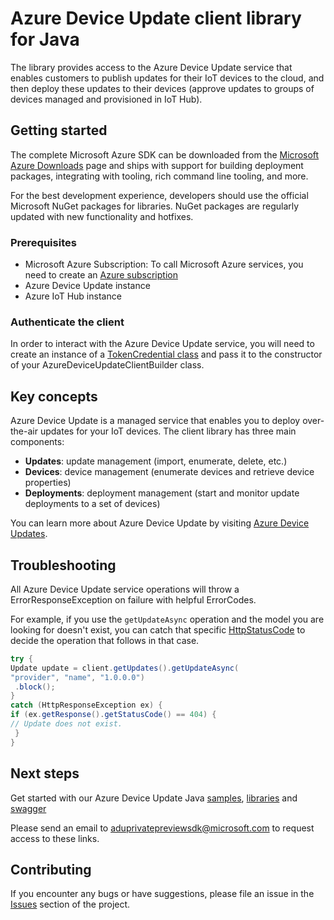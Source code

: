 # Azure Device Update client library for Java

The library provides access to the Azure Device Update service that enables customers to publish updates for their IoT devices to the cloud, and then deploy these updates to their devices (approve updates to groups of devices managed and provisioned in IoT Hub). 

## Getting started

The complete Microsoft Azure SDK can be downloaded from the [Microsoft Azure Downloads](https://azure.microsoft.com/en-us/downloads/?sdk=net) page and ships with support for building deployment packages, integrating with tooling, rich command line tooling, and more.

For the best development experience, developers should use the official Microsoft NuGet packages for libraries. NuGet packages are regularly updated with new functionality and hotfixes.

### Prerequisites

- Microsoft Azure Subscription: To call Microsoft Azure services, you need to create an [Azure subscription](https://azure.microsoft.com/free/)
- Azure Device Update instance
- Azure IoT Hub instance

### Authenticate the client

In order to interact with the Azure Device Update service, you will need to create an instance of a [TokenCredential class](https://docs.microsoft.com/en-us/dotnet/api/azure.core.tokencredential?view=azure-dotnet) and pass it to the constructor of your AzureDeviceUpdateClientBuilder class.

## Key concepts

Azure Device Update is a managed service that enables you to deploy over-the-air updates for your IoT devices. The client library has three main components:

- **Updates**: update management (import, enumerate, delete, etc.)
- **Devices**: device management (enumerate devices and retrieve device properties)
- **Deployments**: deployment management (start and monitor update deployments to a set of devices)

You can learn more about Azure Device Update by visiting [Azure Device Updates](https://github.com/Azure/adu-private-preview/tree/release/v0.2.0-private-preview).

## Troubleshooting

All Azure Device Update service operations will throw a ErrorResponseException on failure with helpful ErrorCodes.

For example, if you use the `getUpdateAsync` operation and the model you are looking for doesn't exist, you can catch that specific [HttpStatusCode](https://docs.microsoft.com/en-us/dotnet/api/system.net.httpstatuscode?view=netcore-3.1) to decide the operation that follows in that case.

```java
try {
Update update = client.getUpdates().getUpdateAsync(
"provider", "name", "1.0.0.0")
 .block();
}
catch (HttpResponseException ex) {
if (ex.getResponse().getStatusCode() == 404) {
// Update does not exist.
 }
}

```

## Next steps

Get started with our Azure Device Update Java [samples](https://github.com/Azure/adu-private-preview-sdk/tree/main/Java/Java%20Samples), [libraries](https://github.com/Azure/adu-private-preview-sdk/tree/main/Java/Library) and [swagger](https://github.com/Azure/adu-private-preview-sdk/tree/main/Swagger)

Please send an email to aduprivatepreviewsdk@microsoft.com to request access to these links.

## Contributing

If you encounter any bugs or have suggestions, please file an issue in the [Issues](https://github.com/Azure/azure-sdk-for-net/issues) section of the project.